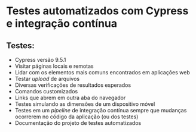 # Testes automatizados com Cypress e integração contínua

## Testes:

- Cypress versão 9.5.1
- Visitar páginas locais e remotas
- Lidar com os elementos mais comuns encontrados em aplicações web
- Testar _upload_ de arquivos
- Diversas verificações de resultados esperados
- Comandos customizados
- Links que abrem em outra aba do navegador
- Testes simulando as dimensões de um dispositivo móvel
- Testes em um _pipeline_ de integração contínua sempre que mudanças ocorrerem no código da aplicação (ou dos testes)
- Documentação do projeto de testes automatizados

